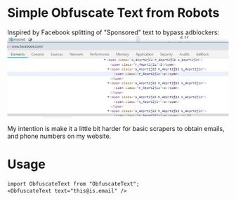 # Simple Obfuscate Text from Robots
Inspired by Facebook splitting of "Sponsored" text to bypass adblockers:
![Facebook Sponsored](images/facebook.jpg "Facebook Sponsored")

My intention is make it a little bit harder for basic scrapers to obtain emails, and phone numbers on my website.

# Usage
```
import ObfuscateText from "ObfuscateText";
<ObfuscateText text="this@is.email" />
```
